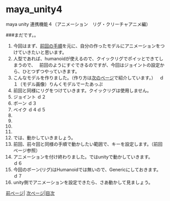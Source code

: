 # maya_unity4
maya unity 連携機能４（アニメーション　リグ・クリーチャアニメ編）

###まだです。。

1. 今回はまず、[前回の手順]()を元に、自分の作ったモデルにアニメーションをつけていきたいと思います。
1. 人型であれば、humanoidが使えるので、クイックリグでポイッとできてしまうので、  
前回のようにすぐできるのですが、今回はジョイントの設定から、ひとつずつやっていきます。
1. こんなモデルを作りました。（作り方は[次のページ]()で紹介しています。）  
ｄ１（モデル画像）りんくモデルでーたあっぷ
1. 前回と同様にリグをつけていきます。クイックリグは使用しません。
1. ジョイント
ｄ２
1. ボーン
ｄ３
1. ベイク
ｄ４ｄ５
1. 
1. 
1. 
1. 
1. では、動かしていきましょう。
1. 前回、前々回と同様の手順で動かしたい範囲で、キーを設定します。（前回ページ参照）
1. アニメーションを付け終わりました。ではunityで動かしていきます。  
ｄ６
1. 今回のボーン(リグ)はHumanoidでは無いので、Genericにしておきます。  
ｄ７
1. unity側でアニメーションを設定できたら、さあ動かして見ましょう。

 [前ページ](https://github.com/175B005/maya_unity3)| [次ページ](https://github.com/175B005/maya_unity4)|[目次](https://github.com/175B005/maya_unity_index)

